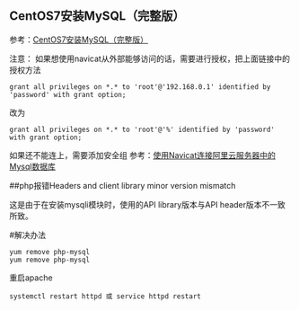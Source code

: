## CentOS7安装MySQL（完整版）

参考：[CentOS7安装MySQL（完整版）](https://blog.csdn.net/qq_36582604/article/details/80526287)

注意：
如果想使用navicat从外部能够访问的话，需要进行授权，把上面链接中的授权方法

```
grant all privileges on *.* to 'root'@'192.168.0.1' identified by 'password' with grant option;
```
改为
```
grant all privileges on *.* to 'root'@'%' identified by 'password' with grant option;
```
如果还不能连上，需要添加安全组
参考：[使用Navicat连接阿里云服务器中的Mysql数据库](https://blog.csdn.net/kaifaxiaoliu/article/details/80403736)

##php报错Headers and client library minor version mismatch

这是由于在安装mysqli模块时，使用的API library版本与API header版本不一致所致。

#解决办法
```
yum remove php-mysql
yum remove php-mysql
```
重启apache
```
systemctl restart httpd 或 service httpd restart
```
